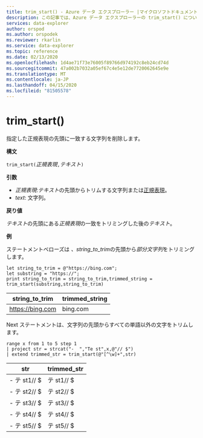 ```yaml
---
title: trim_start() - Azure データ エクスプローラー |マイクロソフトドキュメント
description: この記事では、Azure データ エクスプローラーの trim_start() について説明します。
services: data-explorer
author: orspod
ms.author: orspodek
ms.reviewer: rkarlin
ms.service: data-explorer
ms.topic: reference
ms.date: 02/13/2020
ms.openlocfilehash: 1d4ae71f73e76005f89766d974192c8eb24cd74d
ms.sourcegitcommit: 47a002b7032a05ef67c4e5e12de7720062645e9e
ms.translationtype: MT
ms.contentlocale: ja-JP
ms.lasthandoff: 04/15/2020
ms.locfileid: "81505578"
---
```

# <a name="trim_start"></a>trim_start()

指定した正規表現の先頭に一致する文字列を削除します。

**構文**

`trim_start(`*正規表現*`,`*テキスト*`)`

**引数**

* *正規表現*:*テキスト*の先頭からトリムする文字列または[正規表現](re2.md)。  
* *text*: 文字列。

**戻り値**

*テキスト*の先頭にある*正規表現*の一致をトリミングした後の*テキスト*。

**例**

ステートメントベローズは *、string_to_trim*の先頭から*部分文字列*をトリミングします。

```kusto
let string_to_trim = @"https://bing.com";
let substring = "https://";
print string_to_trim = string_to_trim,trimmed_string = trim_start(substring,string_to_trim)
```

|string_to_trim|trimmed_string|
|---|---|
|https://bing.com|bing.com|

Next ステートメントは、文字列の先頭からすべての単語以外の文字をトリムします。

```kusto
range x from 1 to 5 step 1
| project str = strcat("-  ","Te st",x,@"// $")
| extend trimmed_str = trim_start(@"[^\w]+",str)
```

|str|trimmed_str|
|---|---|
|- テ st1// $|テ st1// $|
|- テ st2// $|テ st2// $|
|- テ st3// $|テ st3// $|
|- テ st4// $|テ st4// $|
|- テ st5// $|テ st5// $|

 